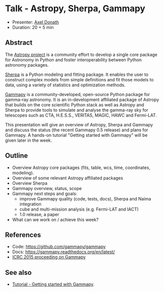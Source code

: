 # Talk - Astropy, Sherpa, Gammapy

* Presenter: [Axel Donath](https://github.com/adonath/)
* Duration: 20 + 5 min

## Abstract

The [Astropy project](http://www.astropy.org/) is a community effort to develop
a single core package for Astronomy in Python and foster interoperability
between Python astronomy packages.

[Sherpa](http://cxc.harvard.edu/sherpa/) is a Python modeling and fitting package.
It enables the user to construct complex models from simple definitions and fit
those models to data, using a variety of statistics and optimization methods.

[Gammapy](https://gammapy.readthedocs.org/en/latest/index.html) is a
community-developed, open-source Python package for gamma-ray astronomy. It is
an in-development affiliated package of Astropy that builds on the core
scientific Python stack as well as Astropy and Sherpa to provide tools to
simulate and analyse the gamma-ray sky for telescopes such as CTA, H.E.S.S.,
VERITAS, MAGIC, HAWC and Fermi-LAT.

This presentation will give an overview of Astropy, Sherpa and Gammapy and
discuss the status (the recent Gammapy 0.5 release) and plans for Gammapy.
A hands-on tutorial "Getting started with Gammapy" will be given later in the week.

## Outline

* Overview Astropy core packages (fits, table, wcs, time, coordinates, modeling).
* Overview of some relevant Astropy affiliated packages
* Overview Sherpa
* Gammapy overview, status, scope
* Gammapy next steps and goals:
  * improve Gammapy quality (code, tests, docs), Sherpa and Naima integration
  * cube and multi-mission analysis (e.g. Fermi-LAT and IACT)
  * 1.0 release, a paper
* What can we work on  / achieve this week?

## References

* Code: https://github.com/gammapy/gammapy
* Docs: https://gammapy.readthedocs.org/en/latest/
* [ICRC 2015 proceeding on Gammapy](http://labs.adsabs.harvard.edu/adsabsadsabs/abs/2015arXiv150907408D/)

## See also

* [Tutorial - Getting started with Gammapy](https://github.com/gammapy/2015-MPIK-Workshop/tree/gh-pages/tutorials/gammapy).

